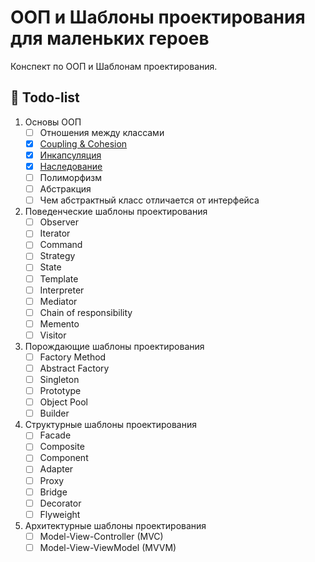 # ООП и Шаблоны проектирования для маленьких героев

Конспект по ООП и Шаблонам проектирования. 

## 📃 Todo-list

1. Основы ООП
    - [ ] Отношения между классами
    - [x] [Coupling & Cohesion](ООП/Coupling%20&%20Cohesion.md)
    - [x] [Инкапсуляция](ООП/Инкапсуляция.md)
    - [x] [Наследование](ООП/Наследование.md)
    - [ ] Полиморфизм
    - [ ] Абстракция
    - [ ] Чем абстрактный класс отличается от интерфейса
2. Поведенческие шаблоны проектирования
    - [ ] Observer
    - [ ] Iterator
    - [ ] Command
    - [ ] Strategy
    - [ ] State
    - [ ] Template
    - [ ] Interpreter
    - [ ] Mediator
    - [ ] Chain of responsibility
    - [ ] Memento
    - [ ] Visitor
4. Порождающие шаблоны проектирования
    - [ ] Factory Method
    - [ ] Abstract Factory
    - [ ] Singleton
    - [ ] Prototype
    - [ ] Object Pool
    - [ ] Builder
6. Структурные шаблоны проектирования
    - [ ] Facade
    - [ ] Composite
    - [ ] Component
    - [ ] Adapter
    - [ ] Proxy
    - [ ] Bridge
    - [ ] Decorator
    - [ ] Flyweight
7. Архитектурные шаблоны проектирования
    - [ ] Model-View-Controller (MVC)
    - [ ] Model-View-ViewModel (MVVM)
